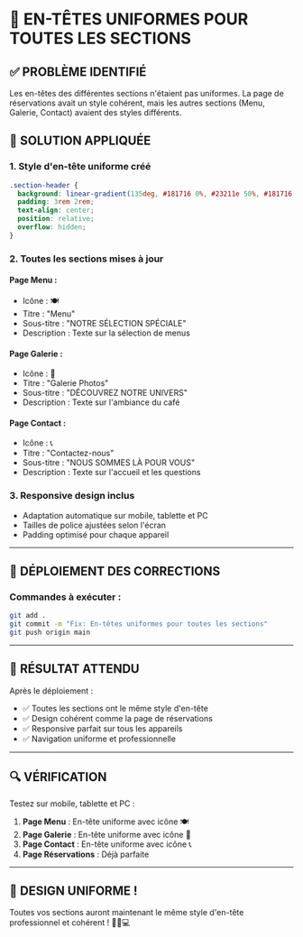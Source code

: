 # 📱 EN-TÊTES UNIFORMES POUR TOUTES LES SECTIONS

## ✅ PROBLÈME IDENTIFIÉ
Les en-têtes des différentes sections n'étaient pas uniformes. La page de réservations avait un style cohérent, mais les autres sections (Menu, Galerie, Contact) avaient des styles différents.

## 🔧 SOLUTION APPLIQUÉE

### **1. Style d'en-tête uniforme créé**
```css
.section-header {
  background: linear-gradient(135deg, #181716 0%, #23211e 50%, #181716 100%);
  padding: 3rem 2rem;
  text-align: center;
  position: relative;
  overflow: hidden;
}
```

### **2. Toutes les sections mises à jour**

#### **Page Menu :**
- Icône : 🍽️
- Titre : "Menu"
- Sous-titre : "NOTRE SÉLECTION SPÉCIALE"
- Description : Texte sur la sélection de menus

#### **Page Galerie :**
- Icône : 📸
- Titre : "Galerie Photos"
- Sous-titre : "DÉCOUVREZ NOTRE UNIVERS"
- Description : Texte sur l'ambiance du café

#### **Page Contact :**
- Icône : 📞
- Titre : "Contactez-nous"
- Sous-titre : "NOUS SOMMES LÀ POUR VOUS"
- Description : Texte sur l'accueil et les questions

### **3. Responsive design inclus**
- Adaptation automatique sur mobile, tablette et PC
- Tailles de police ajustées selon l'écran
- Padding optimisé pour chaque appareil

---

## 🚀 DÉPLOIEMENT DES CORRECTIONS

### **Commandes à exécuter :**

```bash
git add .
git commit -m "Fix: En-têtes uniformes pour toutes les sections"
git push origin main
```

---

## 🎯 RÉSULTAT ATTENDU

Après le déploiement :
- ✅ Toutes les sections ont le même style d'en-tête
- ✅ Design cohérent comme la page de réservations
- ✅ Responsive parfait sur tous les appareils
- ✅ Navigation uniforme et professionnelle

---

## 🔍 VÉRIFICATION

Testez sur mobile, tablette et PC :
1. **Page Menu** : En-tête uniforme avec icône 🍽️
2. **Page Galerie** : En-tête uniforme avec icône 📸
3. **Page Contact** : En-tête uniforme avec icône 📞
4. **Page Réservations** : Déjà parfaite

---

## 🎉 DESIGN UNIFORME !

Toutes vos sections auront maintenant le même style d'en-tête professionnel et cohérent ! 🚀📱💻
